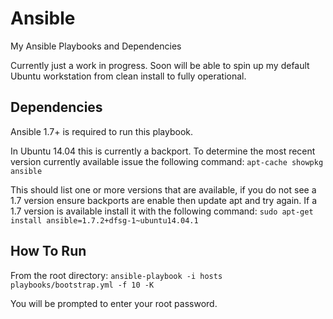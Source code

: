 Ansible
=======

My Ansible Playbooks and Dependencies

Currently just a work in progress. Soon will be able to spin up my default Ubuntu workstation from clean install to fully operational.

Dependencies
------------
Ansible 1.7+ is required to run this playbook.

In Ubuntu 14.04 this is currently a backport.  To determine the most recent version currently available issue the following command:
`apt-cache showpkg ansible`

This should list one or more versions that are available, if you do not see a 1.7 version ensure backports are enable then update apt and try again.  If a 1.7 version is available install it with the following command:
`sudo apt-get install ansible=1.7.2+dfsg-1~ubuntu14.04.1`

How To Run
----------
From the root directory:
`ansible-playbook -i hosts playbooks/bootstrap.yml -f 10 -K`

You will be prompted to enter your root password.
